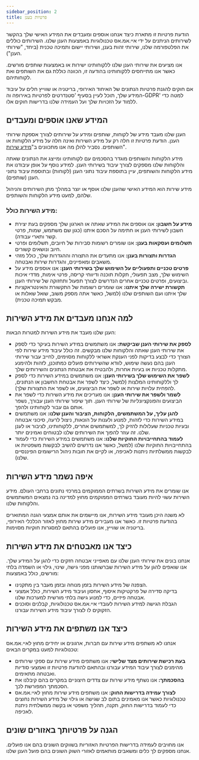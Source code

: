 ```yaml
---
sidebar_position: 2
title: פרטיות בענן
---
```



הודעת פרטיות זו מתארת כיצד אנחנו אוספים ומעבדים את המידע האישי שלך בהקשר לשירותים הניתנים על ידי איי.אמ.אס טכנולוגיות באמצעות הענן שלנו. השירותים כוללים את הפלטפורמה שלנו, שירותי זהות בענן, ושירותי יישום ותמיכה טכנית (ביחד, "שירותי הענן").

אנו מציעים את שירותי הענן שלנו ללקוחותינו ישירות או באמצעות שותפים מורשים. כאשר אנו מתייחסים ללקוחותינו בהודעה זו, הכוונה כוללת גם את השותפים ואת לקוחותיהם.

אם חוקים להגנת פרטיות הנתונים של האיחוד האירופי, בריטניה או שווייץ חלים על עיבוד המידע שלך, תוכל לעיין בסעיף 'סטנדרטים לפרטיות באירופה וה-GDPR' למטה כדי ללמוד על הזכויות שלך ועל העמידה שלנו בדרישות חוקים אלו.

## המידע שאנו אוספים ומעבדים

הענן שלנו מעבד מידע של לקוחות, שותפים ומידע על שירותים לצורך אספקת שירותי הענן. הודעת פרטיות זו חלה רק על מידע השירות ואינה חלה על מידע הלקוחות או השותפים. נסביר להלן מה אנו מתכוונים ב"[מידע שירות](#%D7%9E%D7%99%D7%93%D7%A2-%D7%94%D7%A9%D7%99%D7%A8%D7%95%D7%AA-%D7%9B%D7%95%D7%9C%D7%9C)". 

מידע הלקוחות והשותפים מוגדר בהסכמים עם לקוחותינו ומייצג את הנתונים שאתה והלקוחות שלנו מספקים לצורך עיבוד בשירותי הענן. למידע נוסף על אופן עיבודנו את מידע הלקוחות והשותפים, עיין בתוספת עיבוד נתוני הענן (לקוחות) ובתוספת עיבוד נתוני הענן (שותפים).

מידע שירות הוא המידע האישי שהענן שלנו אוסף או יוצר במהלך מתן השירותים והניהול שלהם, למעט מידע הלקוחות והשותפים.

### מידע השירות כולל:

- **מידע על חשבון:** אנו אוספים את המידע שאתה או הארגון שלך מספקים בעת יצירת חשבון לשירותי הענן או חתימה על הסכם איתנו (כגון שם משתמש, שמות, פרטי קשר ותארי עבודה).
- **תשלומים ועסקאות בענן:** אנו שומרים רשומות סבירות של חיובים, תשלומים ופרטי חיוב ונושאים קשורים.
- **הגדרות ותצורות בענן:** אנו מתעדים את התצורה וההגדרות שלך, כולל מזהי משאבים ומאפיינים, והגדרות שירות ואבטחה.
- **פרטים טכניים ותפעוליים על השימוש שלך בשירותי הענן:** אנו אוספים מידע על השימוש שלך, מצב תפעולי, תקלות תוכנה ודיווחי קריסה, פרטי אימות, מדדי איכות וביצועים, ופרטים טכניים אחרים הנדרשים לצורך תפעול ותחזוקה של שירותי הענן.
- **תקשורת ישירה שלך איתנו:** אנו שומרים רשומות של התקשורת והאינטראקציות שלך איתנו ועם השותפים שלנו (למשל, כאשר אתה מספק משוב, שואל שאלות או מבקש תמיכה טכנית).

## למה אנחנו מעבדים את מידע השירות

הענן שלנו מעבד את מידע השירות למטרות הבאות:

- **לספק את שירותי הענן שביקשת:** אנו משתמשים במידע השירות בעיקר כדי לספק את שירותי הענן שאתה והלקוחות שלנו מבקשים. זה כולל עיבוד מידע שירות לפי הצורך כדי לבצע בדיקות לפני הענקת אשראי ללקוחות מסוימים, לחייב עבור שירותי הענן בהם נעשה שימוש, לוודא שהשירותים פועלים כמתוכנן, לזהות ולהימנע מתקלות טכניות או בעיות אחרות, ולהבטיח את אבטחת הנתונים והשירותים שלך.
- **לשפר את השימוש שלך בשירותי הענן:** אנו משתמשים במידע השירות כדי לספק לך וללקוחותינו המלצות (למשל, כיצד לשפר את אבטחת החשבון או הנתונים, להפחית עלויות שירות או לשפר את הביצועים, או לשפר את התצורות שלך).
- **לשמר ולשפר את שירותי הענן:** אנו מעריכים את מידע השירות כדי לשפר את הביצועים והפונקציונליות של שירותי הענן. תוך שיפור שירותי הענן עבורך, נשפר אותם גם עבור לקוחותינו ולהפך.
- **להגן עליך, על המשתמשים, הלקוחות, הציבור והענן שלנו:** אנו משתמשים במידע השירות כדי לזהות, למנוע ולענות על הונאות, ניצול לרעה, סיכוני אבטחה ובעיות טכניות שעלולות להזיק לך, למשתמשים אחרים, ללקוחותינו, לציבור או לענן שלנו. זה עוזר להפוך את השירותים שלנו לבטוחים ואמינים יותר.
- **לעמוד בהתחייבויות החוקיות שלנו:** אנו משתמשים במידע השירות כדי לעמוד בהתחייבויות החוקיות שלנו (למשל, כאשר אנו נדרשים להשיב לבקשות משפטיות או לבקשות ממשלתיות ניתנות לאכיפה, או לקיים את חובות ניהול הרישומים הפיננסיים שלנו).

## איפה נשמר מידע השירות

אנו שומרים את מידע השירות בשרתים הממוקמים במרכזי נתונים ברחבי העולם. מידע השירות עשוי להיות מעובד בשרתים הממוקמים מחוץ למדינה בה נמצאים המשתמשים והלקוחות שלנו.

לא משנה היכן מעובד מידע השירות, אנו מיישמים את אותם אמצעי הגנה המתוארים בהודעת פרטיות זו. כאשר אנו מעבירים מידע שירות מחוץ לאזור הכלכלי האירופי, בריטניה או שווייץ, אנו פועלים בהתאם למסגרות חוקיות מסוימות.

## כיצד אנו מאבטחים את מידע השירות

אנחנו בונים את שירותי הענן שלנו עם מאפייני אבטחה חזקים כדי להגן על המידע שלך. אנו שואפים להגן על מידע השירות שברשותנו מפני גישה, שינוי, גילוי או השמדה בלתי מורשים, כולל באמצעות:

- הצפנה של מידע השירות בזמן מנוחה ובזמן מעבר בין מתקנינו.
- בדיקה סדירה של פרקטיקות איסוף, אחסון ועיבוד מידע השירות, כולל אמצעי אבטחה פיזיים, כדי למנוע גישה בלתי מורשית למערכות שלנו.
- הגבלת הגישה למידע השירות לעובדי איי.אמ.אס טכנולוגיות, קבלנים וסוכנים הזקוקים לו לצורך עיבוד מידע השירות עבורנו.

## כיצד אנו משתפים את מידע השירות

אנחנו לא משתפים מידע שירות עם חברות, ארגונים או יחידים מחוץ לאיי.אמ.אס טכנולוגיות למעט במקרים הבאים:

- **בעת רכישת שירותים מצד שלישי:** אנו משתפים מידע שירות עם ספקי שירותים מהימנים לצורך עיבוד המידע עבורנו ובהתאם להודעת פרטיות זו ואמצעי סודיות ואבטחה מתאימים.
- **בהסכמתך:** אנו נשתף מידע שירות עם צדדים חיצוניים במקרים בהם קיבלנו את הסכמתך המפורשת לכך.
- **לצורך עמידה בדרישות החוק:** אנו משתפים מידע שירות מחוץ לאיי.אמ.אס טכנולוגיות כאשר אנו מאמינים בתום לב שגישה או גילוי של מידע השירות נחוצים כדי לעמוד בדרישות החוק, תקנה, תהליך משפטי או בקשה ממשלתית ניתנת לאכיפה.

## הגנה על פרטיותך באזורים שונים

אנו מחויבים לעמידה בדרישות הפרטיות האזוריות בשווקים השונים בהם אנו פועלים. אנחנו מספקים לך כלים ומשאבים מותאמים לאזורי השוק השונים בהם פועל הענן שלנו.